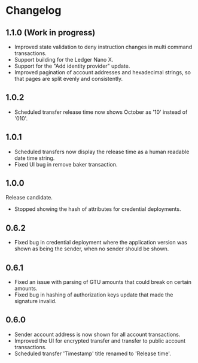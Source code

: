 # Changelog

## 1.1.0 (Work in progress)

* Improved state validation to deny instruction changes in multi command transactions.
* Support building for the Ledger Nano X.
* Support for the "Add identity provider" update.
* Improved pagination of account addresses and hexadecimal strings, so that pages are split evenly and consistently.

## 1.0.2

* Scheduled transfer release time now shows October as '10' instead of '010'.

## 1.0.1

* Scheduled transfers now display the release time as a human readable date time string.
* Fixed UI bug in remove baker transaction.

## 1.0.0

Release candidate.

* Stopped showing the hash of attributes for credential deployments.

## 0.6.2

* Fixed bug in credential deployment where the application version was shown as being the sender, when no sender should be shown.

## 0.6.1

* Fixed an issue with parsing of GTU amounts that could break on certain amounts.
* Fixed bug in hashing of authorization keys update that made the signature invalid.

## 0.6.0

* Sender account address is now shown for all account transactions.
* Improved the UI for encrypted transfer and transfer to public account transactions.
* Scheduled transfer 'Timestamp' title renamed to 'Release time'.
